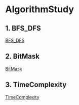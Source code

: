 # AlgorithmStudy

## 1. BFS_DFS

[BFS_DFS](https://github.com/Algorithm-BOMB/AlgorithmStudy/blob/main/Algorithm/DFS_BFS/dfs_bfs.md)

## 2. BitMask

[BitMask](https://github.com/Algorithm-BOMB/AlgorithmStudy/blob/main/Algorithm/BitMask/bitmask.md)

## 3. TimeComplexity

[TimeComplexity](https://github.com/Algorithm-BOMB/AlgorithmStudy/blob/main/Algorithm/TimeComplexity/timecomplexity.md)
